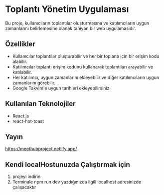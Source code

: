 # Toplantı Yönetim Uygulaması

Bu proje, kullanıcıların toplantılar oluşturmasına ve katılımcıların uygun zamanlarını belirlemesine olanak tanıyan bir web uygulamasıdır.

## Özellikler

- Kullanıcılar toplantılar oluşturabilir ve her bir toplantı için bir erişim kodu alabilir.
- Katılımcılar toplantı erişim kodunu kullanarak toplantıları arayabilir ve katılabilir.
- Her katılımcı, uygun zamanlarını ekleyebilir ve diğer katılımcıların uygun zamanlarını görebilir.
- Google Takvim'e uygun tarihleri ekleyebilirsiniz.

## Kullanılan Teknolojiler

- React.js
- react-hot-toast

## Yayın

https://meethubproject.netlify.app/

## Kendi localHostunuzda Çalıştırmak için

1. projeyi indirin
2. Terminale npm run dev yazdığınızda ilgili localhost adresinizde çalışacaktır
